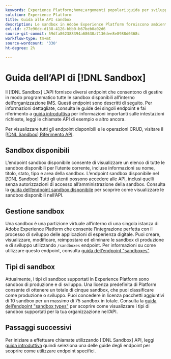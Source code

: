 ```yaml
---
keywords: Experience Platform;home;argomenti popolari;guida per sviluppatori sandbox
solution: Experience Platform
title: Guida alle API sandbox
description: Le sandbox in Adobe Experience Platform forniscono ambienti di sviluppo isolati che consentono di testare le funzioni, eseguire esperimenti e creare configurazioni personalizzate senza influire sull’ambiente di produzione.
exl-id: c77e96dc-d138-4126-bbb0-b67beb0a02d6
source-git-commit: 59dfa862388394a68630a7136dee8e8988d0368c
workflow-type: tm+mt
source-wordcount: '330'
ht-degree: 2%

---
```


# Guida dell’API di [!DNL Sandbox]

Il [!DNL Sandbox] L’API fornisce diversi endpoint che consentono di gestire in modo programmatico tutte le sandbox disponibili all’interno dell’organizzazione IMS. Questi endpoint sono descritti di seguito. Per informazioni dettagliate, consulta le guide dei singoli endpoint e fai riferimento a [guida introduttiva](./getting-started.md) per informazioni importanti sulle intestazioni richieste, leggi le chiamate API di esempio e altro ancora.

Per visualizzare tutti gli endpoint disponibili e le operazioni CRUD, visitare il [[!DNL Sandbox] Riferimento API](https://www.adobe.io/experience-platform-apis/references/sandbox).

## Sandbox disponibili

L’endpoint sandbox disponibile consente di visualizzare un elenco di tutte le sandbox disponibili per l’utente corrente, incluse informazioni su nome, titolo, stato, tipo e area della sandbox. L’endpoint sandbox disponibile nel [!DNL Sandbox] Tutti gli utenti possono accedere alle API, inclusi quelli senza autorizzazioni di accesso all’amministrazione della sandbox. Consulta la [guida dell’endpoint sandbox disponibile](./available.md) per scoprire come visualizzare le sandbox disponibili nell’API.

## Gestione sandbox

Una sandbox è una partizione virtuale all’interno di una singola istanza di Adobe Experience Platform che consente l’integrazione perfetta con il processo di sviluppo delle applicazioni di esperienza digitale. Puoi creare, visualizzare, modificare, reimpostare ed eliminare le sandbox di produzione e di sviluppo utilizzando `/sandboxes` endpoint. Per informazioni su come utilizzare questo endpoint, consulta [guida dell’endpoint &quot;sandboxes&quot;](./sandboxes.md).

## Tipi di sandbox

Attualmente, i tipi di sandbox supportati in Experience Platform sono sandbox di produzione e di sviluppo. Una licenza predefinita di Platform consente di ottenere un totale di cinque sandbox, che puoi classificare come produzione o sviluppo. Puoi concedere in licenza pacchetti aggiuntivi di 10 sandbox per un massimo di 75 sandbox in totale. Consulta la [guida dell’endpoint &quot;sandbox types&quot;](./types.md) per scoprire come visualizzare i tipi di sandbox supportati per la tua organizzazione nell’API.

## Passaggi successivi

Per iniziare a effettuare chiamate utilizzando [!DNL Sandbox] API, leggi [guida introduttiva](./getting-started.md) quindi seleziona una delle guide degli endpoint per scoprire come utilizzare endpoint specifici.
